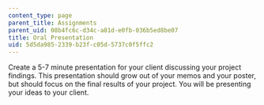 ```yaml
---
content_type: page
parent_title: Assignments
parent_uid: 08b4fc6c-d34c-a81d-e0fb-036b5ed8be07
title: Oral Presentation
uid: 5d5da985-2339-b23f-c05d-5737c0f5ffc2
---
```


Create a 5-7 minute presentation for your client discussing your project findings. This presentation should grow out of your memos and your poster, but should focus on the final results of your project. You will be presenting your ideas to your client.